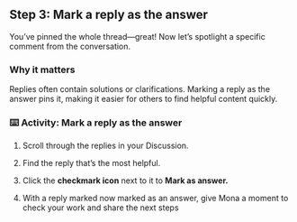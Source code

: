 ## Step 3: Mark a reply as the answer

You’ve pinned the whole thread—great! Now let’s spotlight a specific comment from the conversation.

### Why it matters

Replies often contain solutions or clarifications. Marking a reply as the answer pins it, making it easier for others to find helpful content quickly.

### ⌨️ Activity: Mark a reply as the answer

1. Scroll through the replies in your Discussion.

2. Find the reply that’s the most helpful.

3. Click the **checkmark icon** next to it to **Mark as answer.**

4. With a reply marked now marked as an answer, give Mona a moment to check your work and share the next steps
